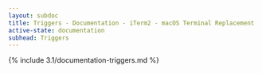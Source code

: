 ```yaml
---
layout: subdoc
title: Triggers - Documentation - iTerm2 - macOS Terminal Replacement
active-state: documentation
subhead: Triggers
---
```

{% include 3.1/documentation-triggers.md %}
